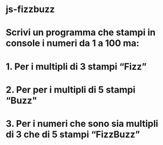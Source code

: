 # js-fizzbuzz

# Scrivi un programma che stampi in console i numeri da 1 a 100 ma:
# 1. Per i multipli di 3 stampi “Fizz”
# 2. Per per i multipli di 5 stampi “Buzz"
# 3. Per i numeri che sono sia multipli di 3 che di 5 stampi “FizzBuzz”